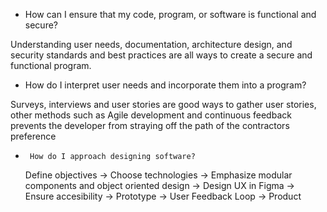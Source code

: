 -    How can I ensure that my code, program, or software is functional and secure?

  Understanding user needs, documentation, architecture design, and security standards and best practices are all ways to create a secure and functional program. 
    
-   How do I interpret user needs and incorporate them into a program?

  Surveys, interviews and user stories are good ways to gather user stories, other methods such as Agile development and continuous feedback prevents the developer from straying off the path of the contractors preference
  
-      How do I approach designing software?

  Define objectives -> Choose technologies -> Emphasize modular components and object oriented design -> Design UX in Figma -> Ensure accesibility -> Prototype -> User Feedback Loop -> Product
